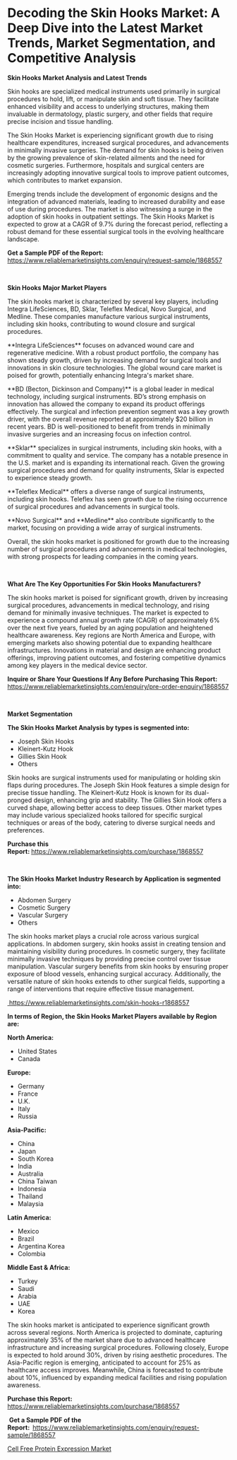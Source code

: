 <p><h1>Decoding the Skin Hooks Market: A Deep Dive into the Latest Market Trends, Market Segmentation, and Competitive Analysis</h1></p><p><strong>Skin Hooks Market Analysis and Latest Trends</strong></p>
<p><p>Skin hooks are specialized medical instruments used primarily in surgical procedures to hold, lift, or manipulate skin and soft tissue. They facilitate enhanced visibility and access to underlying structures, making them invaluable in dermatology, plastic surgery, and other fields that require precise incision and tissue handling. </p><p>The Skin Hooks Market is experiencing significant growth due to rising healthcare expenditures, increased surgical procedures, and advancements in minimally invasive surgeries. The demand for skin hooks is being driven by the growing prevalence of skin-related ailments and the need for cosmetic surgeries. Furthermore, hospitals and surgical centers are increasingly adopting innovative surgical tools to improve patient outcomes, which contributes to market expansion.</p><p>Emerging trends include the development of ergonomic designs and the integration of advanced materials, leading to increased durability and ease of use during procedures. The market is also witnessing a surge in the adoption of skin hooks in outpatient settings. The Skin Hooks Market is expected to grow at a CAGR of 9.7% during the forecast period, reflecting a robust demand for these essential surgical tools in the evolving healthcare landscape.</p></p>
<p><strong>Get a Sample PDF of the Report:&nbsp;</strong> <a href="https://www.reliablemarketinsights.com/enquiry/request-sample/1868557?utm_campaign=2770&utm_medium=2&utm_source=Github&utm_content=ia&utm_term=03032025&utm_id=skin-hooks">https://www.reliablemarketinsights.com/enquiry/request-sample/1868557</a></p>
<p>&nbsp;</p>
<p><strong>Skin Hooks Major Market Players</strong></p>
<p><p>The skin hooks market is characterized by several key players, including Integra LifeSciences, BD, Sklar, Teleflex Medical, Novo Surgical, and Medline. These companies manufacture various surgical instruments, including skin hooks, contributing to wound closure and surgical procedures.</p><p>**Integra LifeSciences** focuses on advanced wound care and regenerative medicine. With a robust product portfolio, the company has shown steady growth, driven by increasing demand for surgical tools and innovations in skin closure technologies. The global wound care market is poised for growth, potentially enhancing Integra's market share.</p><p>**BD (Becton, Dickinson and Company)** is a global leader in medical technology, including surgical instruments. BD’s strong emphasis on innovation has allowed the company to expand its product offerings effectively. The surgical and infection prevention segment was a key growth driver, with the overall revenue reported at approximately $20 billion in recent years. BD is well-positioned to benefit from trends in minimally invasive surgeries and an increasing focus on infection control.</p><p>**Sklar** specializes in surgical instruments, including skin hooks, with a commitment to quality and service. The company has a notable presence in the U.S. market and is expanding its international reach. Given the growing surgical procedures and demand for quality instruments, Sklar is expected to experience steady growth.</p><p>**Teleflex Medical** offers a diverse range of surgical instruments, including skin hooks. Teleflex has seen growth due to the rising occurrence of surgical procedures and advancements in surgical tools. </p><p>**Novo Surgical** and **Medline** also contribute significantly to the market, focusing on providing a wide array of surgical instruments.</p><p>Overall, the skin hooks market is positioned for growth due to the increasing number of surgical procedures and advancements in medical technologies, with strong prospects for leading companies in the coming years.</p></p>
<p>&nbsp;</p>
<p><strong>What Are The Key Opportunities For Skin Hooks Manufacturers?</strong></p>
<p><p>The skin hooks market is poised for significant growth, driven by increasing surgical procedures, advancements in medical technology, and rising demand for minimally invasive techniques. The market is expected to experience a compound annual growth rate (CAGR) of approximately 6% over the next five years, fueled by an aging population and heightened healthcare awareness. Key regions are North America and Europe, with emerging markets also showing potential due to expanding healthcare infrastructures. Innovations in material and design are enhancing product offerings, improving patient outcomes, and fostering competitive dynamics among key players in the medical device sector.</p></p>
<p><strong>Inquire or Share Your Questions If Any Before Purchasing This Report:</strong> <a href="https://www.reliablemarketinsights.com/enquiry/pre-order-enquiry/1868557?utm_campaign=2770&utm_medium=2&utm_source=Github&utm_content=ia&utm_term=03032025&utm_id=skin-hooks">https://www.reliablemarketinsights.com/enquiry/pre-order-enquiry/1868557</a></p>
<p>&nbsp;</p>
<p><strong>Market Segmentation</strong></p>
<p><strong>The Skin Hooks Market Analysis by types is segmented into:</strong></p>
<p><ul><li>Joseph Skin Hooks</li><li>Kleinert-Kutz Hook</li><li>Gillies Skin Hook</li><li>Others</li></ul></p>
<p><p>Skin hooks are surgical instruments used for manipulating or holding skin flaps during procedures. The Joseph Skin Hook features a simple design for precise tissue handling. The Kleinert-Kutz Hook is known for its dual-pronged design, enhancing grip and stability. The Gillies Skin Hook offers a curved shape, allowing better access to deep tissues. Other market types may include various specialized hooks tailored for specific surgical techniques or areas of the body, catering to diverse surgical needs and preferences.</p></p>
<p><strong>Purchase this Report:&nbsp;</strong><a href="https://www.reliablemarketinsights.com/purchase/1868557?utm_campaign=2770&utm_medium=2&utm_source=Github&utm_content=ia&utm_term=03032025&utm_id=skin-hooks">https://www.reliablemarketinsights.com/purchase/1868557</a></p>
<p>&nbsp;</p>
<p><strong>The Skin Hooks Market Industry Research by Application is segmented into:</strong></p>
<p><ul><li>Abdomen Surgery</li><li>Cosmetic Surgery</li><li>Vascular Surgery</li><li>Others</li></ul></p>
<p><p>The skin hooks market plays a crucial role across various surgical applications. In abdomen surgery, skin hooks assist in creating tension and maintaining visibility during procedures. In cosmetic surgery, they facilitate minimally invasive techniques by providing precise control over tissue manipulation. Vascular surgery benefits from skin hooks by ensuring proper exposure of blood vessels, enhancing surgical accuracy. Additionally, the versatile nature of skin hooks extends to other surgical fields, supporting a range of interventions that require effective tissue management.</p></p>
<p><a href="https://www.reliablemarketinsights.com/skin-hooks-r1868557?utm_campaign=2770&utm_medium=2&utm_source=Github&utm_content=ia&utm_term=03032025&utm_id=skin-hooks">&nbsp;https://www.reliablemarketinsights.com/skin-hooks-r1868557</a></p>
<p><strong>In terms of Region, the Skin Hooks Market Players available by Region are:</strong></p>
<p>
    <p> <strong> North America: </strong>
        <ul>
            <li>United States</li>
            <li>Canada</li>
        </ul>
        </p> 
    <p> <strong> Europe: </strong>
        <ul>
            <li>Germany</li>
            <li>France</li>
            <li>U.K.</li>
            <li>Italy</li>
            <li>Russia</li>
        </ul>
        </p> 
    <p> <strong> Asia-Pacific: </strong>
        <ul>
            <li>China</li>
            <li>Japan</li>
            <li>South Korea</li>
            <li>India</li>
            <li>Australia</li>
            <li>China Taiwan</li>
            <li>Indonesia</li>
            <li>Thailand</li>
            <li>Malaysia</li>
        </ul>
        </p> 
    <p> <strong> Latin America: </strong>
        <ul>
            <li>Mexico</li>
            <li>Brazil</li>
            <li>Argentina Korea</li>
            <li>Colombia</li>
        </ul>
        </p> 
    <p> <strong> Middle East & Africa: </strong>
        <ul>
            <li>Turkey</li>
            <li>Saudi</li>
            <li>Arabia</li>
            <li>UAE</li>
            <li>Korea</li>
        </ul>
    </p>
    </p>
<p><p>The skin hooks market is anticipated to experience significant growth across several regions. North America is projected to dominate, capturing approximately 35% of the market share due to advanced healthcare infrastructure and increasing surgical procedures. Following closely, Europe is expected to hold around 30%, driven by rising aesthetic procedures. The Asia-Pacific region is emerging, anticipated to account for 25% as healthcare access improves. Meanwhile, China is forecasted to contribute about 10%, influenced by expanding medical facilities and rising population awareness.</p></p>
<p><strong>Purchase this Report: </strong><a href="https://www.reliablemarketinsights.com/purchase/1868557?utm_campaign=2770&utm_medium=2&utm_source=Github&utm_content=ia&utm_term=03032025&utm_id=skin-hooks">https://www.reliablemarketinsights.com/purchase/1868557</a></p>
<p>&nbsp;<strong>Get a Sample PDF of the Report:&nbsp;&nbsp;</strong><a href="https://www.reliablemarketinsights.com/enquiry/request-sample/1868557?utm_campaign=2770&utm_medium=2&utm_source=Github&utm_content=ia&utm_term=03032025&utm_id=skin-hooks">https://www.reliablemarketinsights.com/enquiry/request-sample/1868557</a></p>
<p><strong></strong></p>
<p><p><a href="https://github.com/belhejmawoue/Market-Research-Report-List-1/blob/main/cell-free-protein-expression-market.md?utm_campaign=2770&utm_medium=2&utm_source=Github&utm_content=ia&utm_term=03032025&utm_id=skin-hooks">Cell Free Protein Expression Market</a></p></p>